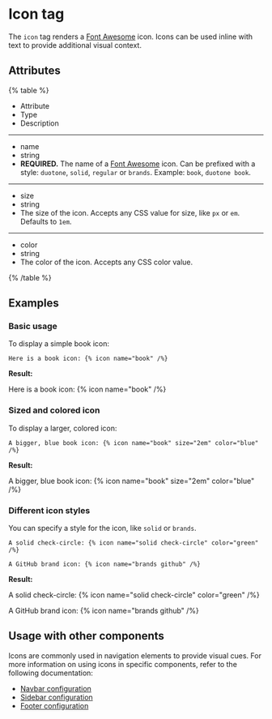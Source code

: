 # Icon tag

The `icon` tag renders a [Font Awesome](https://fontawesome.com/icons) icon.
Icons can be used inline with text to provide additional visual context.

## Attributes

{% table %}

- Attribute
- Type
- Description

---

- name
- string
- **REQUIRED.** The name of a [Font Awesome](https://fontawesome.com/icons) icon. Can be prefixed with a style: `duotone`, `solid`, `regular` or `brands`.
  Example: `book`, `duotone book`.

---

- size
- string
- The size of the icon. Accepts any CSS value for size, like `px` or `em`. Defaults to `1em`.

---

- color
- string
- The color of the icon. Accepts any CSS color value.

{% /table %}

## Examples

### Basic usage

To display a simple book icon:

````markdoc {% process=false %}
Here is a book icon: {% icon name="book" /%}
````

**Result:**

Here is a book icon: {% icon name="book" /%}

### Sized and colored icon

To display a larger, colored icon:

````markdoc {% process=false %}
A bigger, blue book icon: {% icon name="book" size="2em" color="blue" /%}
````

**Result:**

A bigger, blue book icon: {% icon name="book" size="2em" color="blue" /%}

### Different icon styles

You can specify a style for the icon, like `solid` or `brands`.

````markdoc {% process=false %}
A solid check-circle: {% icon name="solid check-circle" color="green" /%}

A GitHub brand icon: {% icon name="brands github" /%}
````

**Result:**

A solid check-circle: {% icon name="solid check-circle" color="green" /%}

A GitHub brand icon: {% icon name="brands github" /%}

## Usage with other components

Icons are commonly used in navigation elements to provide visual cues. For more information on using icons in specific components, refer to the following documentation:

- [Navbar configuration](../../config/navbar.md)
- [Sidebar configuration](../../navigation/sidebars.md)
- [Footer configuration](../../config/footer.md)

